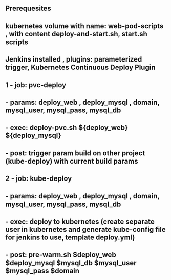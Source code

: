 ## Prerequesites
## kubernetes volume with name: web-pod-scripts , with content deploy-and-start.sh, start.sh scripts
## Jenkins installed , plugins: parameterized trigger, Kubernetes Continuous Deploy Plugin
## 1 - job: pvc-deploy
##   - params: deploy_web , deploy_mysql , domain, mysql_user, mysql_pass, mysql_db
##   - exec: deploy-pvc.sh ${deploy_web} ${deploy_mysql}
##   - post: trigger param build on other project (kube-deploy) with current build params
## 2 - job: kube-deploy
##   - params: deploy_web , deploy_mysql , domain, mysql_user, mysql_pass, mysql_db
##   - exec: deploy to kubernetes (create separate user in kubernetes and generate kube-config file for jenkins to use, template deploy.yml)
##   - post: pre-warm.sh $deploy_web $deploy_mysql $mysql_db $mysql_user $mysql_pass $domain
